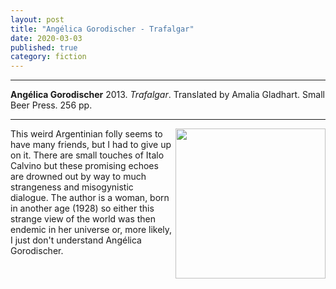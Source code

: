 ```yaml
---
layout: post
title: "Angélica Gorodischer - Trafalgar"
date: 2020-03-03
published: true
category: fiction
---
```



***
<b>Angélica Gorodischer</b> 2013. _Trafalgar_. Translated by Amalia Gladhart. Small Beer Press. 256 pp.

***

<img align="right" width="240" src="https://smallbeerpress.com/images/9781618730329_med.gif" alt="">  
This weird Argentinian folly seems to have many friends, but I had to give up on it.  There are small touches of Italo Calvino but these promising echoes are drowned out by way to much strangeness and misogynistic dialogue.  The author is a woman, born in another age (1928) so either this strange view of the world was then endemic in her universe or, more likely, I just don't understand Angélica Gorodischer.
